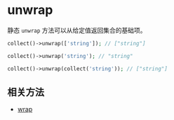 # unwrap

静态 `unwrap` 方法可以从给定值返回集合的基础项。

```php
collect()->unwrap(['string']); // ["string"]

collect()->unwrap('string'); // "string"

collect()->unwrap(collect('string')); // ["string"]
```

## 相关方法

- [wrap](wrap.md)
